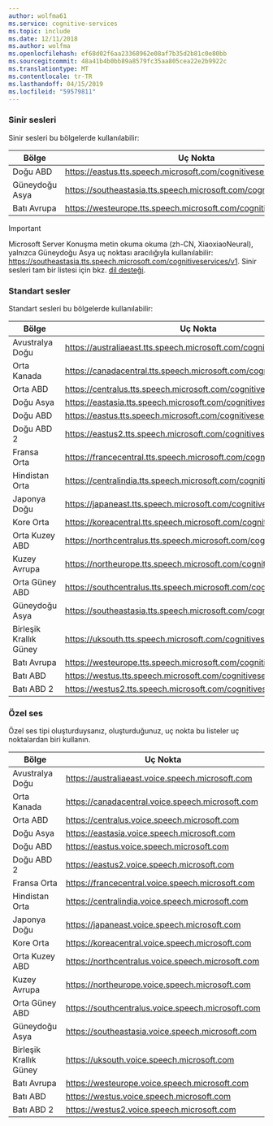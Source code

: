 ```yaml
---
author: wolfma61
ms.service: cognitive-services
ms.topic: include
ms.date: 12/11/2018
ms.author: wolfma
ms.openlocfilehash: ef68d02f6aa23368962e08af7b35d2b81c0e80bb
ms.sourcegitcommit: 48a41b4b0bb89a8579fc35aa805cea22e2b9922c
ms.translationtype: MT
ms.contentlocale: tr-TR
ms.lasthandoff: 04/15/2019
ms.locfileid: "59579811"
---
```

### <a name="neural-voices"></a>Sinir sesleri

Sinir sesleri bu bölgelerde kullanılabilir:

| Bölge | Uç Nokta |
|--------|----------|
| Doğu ABD | https://eastus.tts.speech.microsoft.com/cognitiveservices/v1 |
| Güneydoğu Asya | https://southeastasia.tts.speech.microsoft.com/cognitiveservices/v1 |
| Batı Avrupa | https://westeurope.tts.speech.microsoft.com/cognitiveservices/v1 |

> [!IMPORTANT]
> Microsoft Server Konuşma metin okuma okuma (zh-CN, XiaoxiaoNeural), yalnızca Güneydoğu Asya uç noktası aracılığıyla kullanılabilir: https://southeastasia.tts.speech.microsoft.com/cognitiveservices/v1. Sinir sesleri tam bir listesi için bkz. [dil desteği](../articles/cognitive-services/speech-service/language-support.md).

### <a name="standard-voices"></a>Standart sesler

Standart sesleri bu bölgelerde kullanılabilir:

| Bölge | Uç Nokta |
|--------|----------|
| Avustralya Doğu | https://australiaeast.tts.speech.microsoft.com/cognitiveservices/v1 |
| Orta Kanada | https://canadacentral.tts.speech.microsoft.com/cognitiveservices/v1 |
| Orta ABD | https://centralus.tts.speech.microsoft.com/cognitiveservices/v1 |
| Doğu Asya | https://eastasia.tts.speech.microsoft.com/cognitiveservices/v1 |
| Doğu ABD | https://eastus.tts.speech.microsoft.com/cognitiveservices/v1 |
| Doğu ABD 2 | https://eastus2.tts.speech.microsoft.com/cognitiveservices/v1 |
| Fransa Orta | https://francecentral.tts.speech.microsoft.com/cognitiveservices/v1 |
| Hindistan Orta | https://centralindia.tts.speech.microsoft.com/cognitiveservices/v1 |
| Japonya Doğu | https://japaneast.tts.speech.microsoft.com/cognitiveservices/v1 |
| Kore Orta | https://koreacentral.tts.speech.microsoft.com/cognitiveservices/v1 |
| Orta Kuzey ABD | https://northcentralus.tts.speech.microsoft.com/cognitiveservices/v1 |
| Kuzey Avrupa | https://northeurope.tts.speech.microsoft.com/cognitiveservices/v1 |
| Orta Güney ABD | https://southcentralus.tts.speech.microsoft.com/cognitiveservices/v1 |
| Güneydoğu Asya | https://southeastasia.tts.speech.microsoft.com/cognitiveservices/v1 |
| Birleşik Krallık Güney | https://uksouth.tts.speech.microsoft.com/cognitiveservices/v1 |
| Batı Avrupa | https://westeurope.tts.speech.microsoft.com/cognitiveservices/v1 |
| Batı ABD | https://westus.tts.speech.microsoft.com/cognitiveservices/v1 |
| Batı ABD 2 | https://westus2.tts.speech.microsoft.com/cognitiveservices/v1 |

### <a name="custom-voices"></a>Özel ses

Özel ses tipi oluşturduysanız, oluşturduğunuz, uç nokta bu listeler uç noktalardan biri kullanın.

| Bölge | Uç Nokta |
|--------|----------|
| Avustralya Doğu | https://australiaeast.voice.speech.microsoft.com |
| Orta Kanada | https://canadacentral.voice.speech.microsoft.com |
| Orta ABD | https://centralus.voice.speech.microsoft.com |
| Doğu Asya | https://eastasia.voice.speech.microsoft.com |
| Doğu ABD | https://eastus.voice.speech.microsoft.com |
| Doğu ABD 2 | https://eastus2.voice.speech.microsoft.com |
| Fransa Orta | https://francecentral.voice.speech.microsoft.com |
| Hindistan Orta | https://centralindia.voice.speech.microsoft.com |
| Japonya Doğu | https://japaneast.voice.speech.microsoft.com |
| Kore Orta | https://koreacentral.voice.speech.microsoft.com |
| Orta Kuzey ABD | https://northcentralus.voice.speech.microsoft.com |
| Kuzey Avrupa | https://northeurope.voice.speech.microsoft.com |
| Orta Güney ABD | https://southcentralus.voice.speech.microsoft.com |
| Güneydoğu Asya | https://southeastasia.voice.speech.microsoft.com |
| Birleşik Krallık Güney | https://uksouth.voice.speech.microsoft.com |
| Batı Avrupa | https://westeurope.voice.speech.microsoft.com |
| Batı ABD | https://westus.voice.speech.microsoft.com |
| Batı ABD 2 | https://westus2.voice.speech.microsoft.com |
